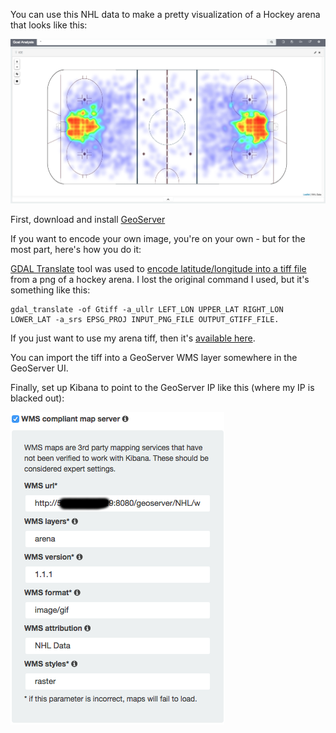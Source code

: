 
You can use this NHL data to make a pretty visualization of a Hockey arena that looks like this:

![Arena Viz](https://github.com/PhaedrusTheGreek/nhl-stats-elasticsearch/blob/master/geo-arena/arena-viz.png)

First, download and install [GeoServer](http://geoserver.org/)

If you want to encode your own image, you're on your own - but for the most part, here's how you do it:

[GDAL Translate](http://www.gdal.org/gdal_translate.html) tool was used to [encode latitude/longitude into a tiff file](http://gis.stackexchange.com/questions/118180/convert-png-to-geotiff-using-gdal) from a png of a hockey arena.  I lost the original command I used, but it's something like this:

```
gdal_translate -of Gtiff -a_ullr LEFT_LON UPPER_LAT RIGHT_LON LOWER_LAT -a_srs EPSG_PROJ INPUT_PNG_FILE OUTPUT_GTIFF_FILE. 
```

If you just want to use my arena tiff, then it's [available here](https://github.com/PhaedrusTheGreek/nhl-stats-elasticsearch/blob/master/geo-arena/arena.tiff). 

You can import the tiff into a GeoServer WMS layer somewhere in the GeoServer UI.

Finally, set up Kibana to point to the GeoServer IP like this (where my IP is blacked out):

![Kibana Config](https://github.com/PhaedrusTheGreek/nhl-stats-elasticsearch/blob/master/geo-arena/kibana-settings.png)



